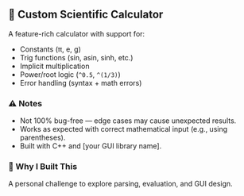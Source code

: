 ## 🧮 Custom Scientific Calculator

A feature-rich calculator with support for:

- Constants (π, e, g)
- Trig functions (sin, asin, sinh, etc.)
- Implicit multiplication
- Power/root logic (`^0.5`, `^(1/3)`)
- Error handling (syntax + math errors)

### ⚠️ Notes
- Not 100% bug-free — edge cases may cause unexpected results.
- Works as expected with correct mathematical input (e.g., using parentheses).
- Built with C++ and [your GUI library name].

### 🚀 Why I Built This
A personal challenge to explore parsing, evaluation, and GUI design.
